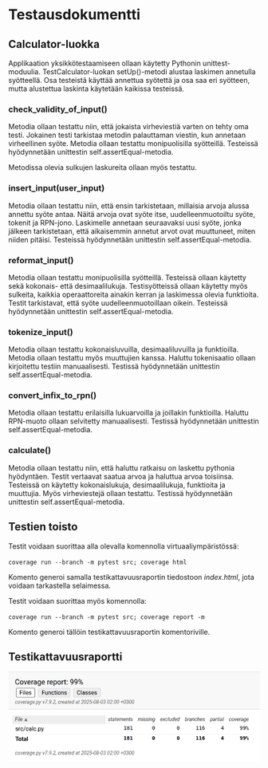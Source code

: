 # Testausdokumentti


## Calculator-luokka

Applikaation yksikkötestaamiseen ollaan käytetty Pythonin unittest-moduulia. TestCalculator-luokan setUp()-metodi alustaa laskimen annetulla syötteellä. Osa testeistä käyttää annettua syötettä ja osa saa eri syötteen, mutta alustettua laskinta käytetään kaikissa testeissä.

### check_validity_of_input()

Metodia ollaan testattu niin, että jokaista virheviestiä varten on tehty oma testi. Jokainen testi tarkistaa metodin palauttaman viestin, kun annetaan virheellinen syöte. Metodia ollaan testattu monipuolisilla syötteillä. Testeissä hyödynnetään unittestin self.assertEqual-metodia.

Metodissa olevia sulkujen laskureita ollaan myös testattu. 

### insert_input(user_input)

Metodia ollaan testattu niin, että ensin tarkistetaan, millaisia arvoja alussa annettu syöte antaa. Näitä arvoja ovat syöte itse, uudelleenmuotoiltu syöte, tokenit ja RPN-jono. Laskimelle annetaan seuraavaksi uusi syöte, jonka jälkeen tarkistetaan, että aikaisemmin annetut arvot ovat muuttuneet, miten niiden pitäisi. Testeissä hyödynnetään unittestin self.assertEqual-metodia.
	
### reformat_input()

Metodia ollaan testattu monipuolisilla syötteillä. Testeissä ollaan käytetty sekä kokonais- että desimaalilukuja. Testisyötteissä ollaan käytetty myös sulkeita, kaikkia operaattoreita ainakin kerran ja laskimessa olevia funktioita. Testit tarkistavat, että syöte uudelleenmuotoillaan oikein. Testeissä hyödynnetään unittestin self.assertEqual-metodia.

### tokenize_input()

Metodia ollaan testattu kokonaisluvuilla, desimaaliluvuilla ja funktioilla. Metodia ollaan testattu myös muuttujien kanssa. Haluttu tokenisaatio ollaan kirjoitettu testiin manuaalisesti. Testissä hyödynnetään unittestin self.assertEqual-metodia.


### convert_infix_to_rpn()

Metodia ollaan testattu erilaisilla lukuarvoilla ja joillakin funktioilla. Haluttu RPN-muoto ollaan selvitetty manuaalisesti. Testissä hyödynnetään unittestin self.assertEqual-metodia.

### calculate()

Metodia ollaan testattu niin, että haluttu ratkaisu on laskettu pythonia hyödyntäen. Testit vertaavat saatua arvoa ja haluttua arvoa toisiinsa. Testeissä on käytetty kokonaislukuja, desimaalilukuja, funktioita ja muuttujia. Myös virheviestejä ollaan testattu. Testissä hyödynnetään unittestin self.assertEqual-metodia.


## Testien toisto

Testit voidaan suorittaa alla olevalla komennolla virtuaaliympäristössä:

`coverage run --branch -m pytest src; coverage html`

Komento generoi samalla testikattavuusraportin tiedostoon _index.html_, jota voidaan tarkastella selaimessa.

Testit voidaan suorittaa myös komennolla:

`coverage run --branch -m pytest src; coverage report -m`

Komento generoi tällöin testikattavuusraportin komentoriville.


## Testikattavuusraportti

![Testikattavuusraportti](./kuvat/testikattavuusraportti2.png)
